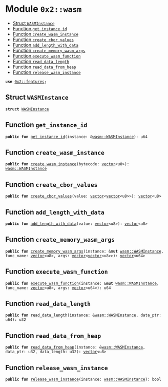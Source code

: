 
<a name="0x2_wasm"></a>

# Module `0x2::wasm`



-  [Struct `WASMInstance`](#0x2_wasm_WASMInstance)
-  [Function `get_instance_id`](#0x2_wasm_get_instance_id)
-  [Function `create_wasm_instance`](#0x2_wasm_create_wasm_instance)
-  [Function `create_cbor_values`](#0x2_wasm_create_cbor_values)
-  [Function `add_length_with_data`](#0x2_wasm_add_length_with_data)
-  [Function `create_memory_wasm_args`](#0x2_wasm_create_memory_wasm_args)
-  [Function `execute_wasm_function`](#0x2_wasm_execute_wasm_function)
-  [Function `read_data_length`](#0x2_wasm_read_data_length)
-  [Function `read_data_from_heap`](#0x2_wasm_read_data_from_heap)
-  [Function `release_wasm_instance`](#0x2_wasm_release_wasm_instance)


<pre><code><b>use</b> <a href="features.md#0x2_features">0x2::features</a>;
</code></pre>



<a name="0x2_wasm_WASMInstance"></a>

## Struct `WASMInstance`



<pre><code><b>struct</b> <a href="wasm.md#0x2_wasm_WASMInstance">WASMInstance</a>
</code></pre>



<a name="0x2_wasm_get_instance_id"></a>

## Function `get_instance_id`



<pre><code><b>public</b> <b>fun</b> <a href="wasm.md#0x2_wasm_get_instance_id">get_instance_id</a>(instance: &<a href="wasm.md#0x2_wasm_WASMInstance">wasm::WASMInstance</a>): u64
</code></pre>



<a name="0x2_wasm_create_wasm_instance"></a>

## Function `create_wasm_instance`



<pre><code><b>public</b> <b>fun</b> <a href="wasm.md#0x2_wasm_create_wasm_instance">create_wasm_instance</a>(bytecode: <a href="">vector</a>&lt;u8&gt;): <a href="wasm.md#0x2_wasm_WASMInstance">wasm::WASMInstance</a>
</code></pre>



<a name="0x2_wasm_create_cbor_values"></a>

## Function `create_cbor_values`



<pre><code><b>public</b> <b>fun</b> <a href="wasm.md#0x2_wasm_create_cbor_values">create_cbor_values</a>(value: <a href="">vector</a>&lt;<a href="">vector</a>&lt;u8&gt;&gt;): <a href="">vector</a>&lt;u8&gt;
</code></pre>



<a name="0x2_wasm_add_length_with_data"></a>

## Function `add_length_with_data`



<pre><code><b>public</b> <b>fun</b> <a href="wasm.md#0x2_wasm_add_length_with_data">add_length_with_data</a>(value: <a href="">vector</a>&lt;u8&gt;): <a href="">vector</a>&lt;u8&gt;
</code></pre>



<a name="0x2_wasm_create_memory_wasm_args"></a>

## Function `create_memory_wasm_args`



<pre><code><b>public</b> <b>fun</b> <a href="wasm.md#0x2_wasm_create_memory_wasm_args">create_memory_wasm_args</a>(instance: &<b>mut</b> <a href="wasm.md#0x2_wasm_WASMInstance">wasm::WASMInstance</a>, func_name: <a href="">vector</a>&lt;u8&gt;, args: <a href="">vector</a>&lt;<a href="">vector</a>&lt;u8&gt;&gt;): <a href="">vector</a>&lt;u64&gt;
</code></pre>



<a name="0x2_wasm_execute_wasm_function"></a>

## Function `execute_wasm_function`



<pre><code><b>public</b> <b>fun</b> <a href="wasm.md#0x2_wasm_execute_wasm_function">execute_wasm_function</a>(instance: &<b>mut</b> <a href="wasm.md#0x2_wasm_WASMInstance">wasm::WASMInstance</a>, func_name: <a href="">vector</a>&lt;u8&gt;, args: <a href="">vector</a>&lt;u64&gt;): u64
</code></pre>



<a name="0x2_wasm_read_data_length"></a>

## Function `read_data_length`



<pre><code><b>public</b> <b>fun</b> <a href="wasm.md#0x2_wasm_read_data_length">read_data_length</a>(instance: &<a href="wasm.md#0x2_wasm_WASMInstance">wasm::WASMInstance</a>, data_ptr: u64): u32
</code></pre>



<a name="0x2_wasm_read_data_from_heap"></a>

## Function `read_data_from_heap`



<pre><code><b>public</b> <b>fun</b> <a href="wasm.md#0x2_wasm_read_data_from_heap">read_data_from_heap</a>(instance: &<a href="wasm.md#0x2_wasm_WASMInstance">wasm::WASMInstance</a>, data_ptr: u32, data_length: u32): <a href="">vector</a>&lt;u8&gt;
</code></pre>



<a name="0x2_wasm_release_wasm_instance"></a>

## Function `release_wasm_instance`



<pre><code><b>public</b> <b>fun</b> <a href="wasm.md#0x2_wasm_release_wasm_instance">release_wasm_instance</a>(instance: <a href="wasm.md#0x2_wasm_WASMInstance">wasm::WASMInstance</a>): bool
</code></pre>
